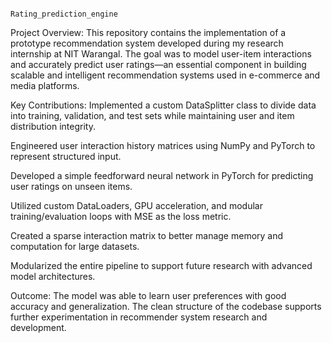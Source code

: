                                                                                                   Rating_prediction_engine

Project Overview:
This repository contains the implementation of a prototype recommendation system developed during my research internship at NIT Warangal. The goal was to model user-item interactions and accurately predict user ratings—an essential component in building scalable and intelligent recommendation systems used in e-commerce and media platforms.

Key Contributions:
Implemented a custom DataSplitter class to divide data into training, validation, and test sets while maintaining user and item distribution integrity.

Engineered user interaction history matrices using NumPy and PyTorch to represent structured input.

Developed a simple feedforward neural network in PyTorch for predicting user ratings on unseen items.

Utilized custom DataLoaders, GPU acceleration, and modular training/evaluation loops with MSE as the loss metric.

Created a sparse interaction matrix to better manage memory and computation for large datasets.

Modularized the entire pipeline to support future research with advanced model architectures.

Outcome:
The model was able to learn user preferences with good accuracy and generalization. The clean structure of the codebase supports further experimentation in recommender system research and development.

